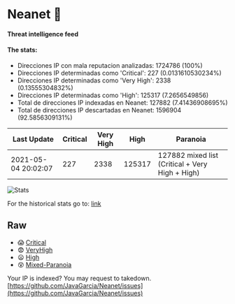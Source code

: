 # Neanet :hocho:
#### Threat intelligence feed
#### The stats:

- Direcciones IP con mala reputacion analizadas: 1724786 (100%)
- Direcciones IP determinadas como 'Critical':  227 (0.0131610530234%)
- Direcciones IP determinadas como 'Very High':  2338 (0.13555304832%)
- Direcciones IP determinadas como 'High':  125317 (7.2656549856)
- Total de direcciones IP indexadas en Neanet:  127882 (7.41436908695%)
- Total de direcciones IP descartadas en Neanet:  1596904 (92.5856309131%)

| Last Update | Critical | Very High | High | Paranoia |
| --- | --- | --- | --- | --- |
| 2021-05-04 20:02:07 | 227 | 2338 | 125317 | 127882 mixed list (Critical + Very High + High)|

![Stats](https://docs.google.com/spreadsheets/d/e/2PACX-1vSnaNMIXVabIpDJjufMlzH7poXnshF3mgd8Is1g9ytUEzVsP5my4Trn8f-xkoLLQ38xpL3HtmUexLo6/pubchart?oid=501124687&format=image)

For the historical stats go to: [link](/stats.csv)
## Raw
- :scream: [Critical](https://raw.githubusercontent.com/JavaGarcia/Neanet/master/blacklists/neanet_critical.txt)
- :fearful: [VeryHigh](https://raw.githubusercontent.com/JavaGarcia/Neanet/master/blacklists/neanet_veryHigh.txtt)
- :frowning: [High](https://raw.githubusercontent.com/JavaGarcia/Neanet/master/blacklists/neanet_high.txt)
- :dizzy_face: [Mixed-Paranoia](https://raw.githubusercontent.com/JavaGarcia/Neanet/master/blacklists/neanet_all.txt)


Your IP is indexed? You may request to takedown. [https://github.com/JavaGarcia/Neanet/issues](https://github.com/JavaGarcia/Neanet/issues)

















































































































































































































































































































































































































































































































































































































































































































































































































































































































































































































































































































































































































































































































































































































































































































































































































































































































































































































































































































































































































































































































































































































































































































































































































































































































































































































































































































































































































































































































































































































































































































































































































































































































































































































































































































































































































































































































































































































































































































































































































































































































































































































































































































































































































































































































































































































































































































































































































































































































































































































































































































































































































































































































































































































































































































































































































































































































































































































































































































































































































































































































































































































































































































